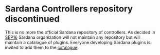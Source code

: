 # Sardana Controllers repository discontinued 

This is no more the official Sardana repository of controllers.
As decided in [SEP16](http://www.sardana-controls.org/sep/?SEP16.md) Sardana organization will not maintain any repository but will maintain a catalogue of plugins.
Everyone developing Sardana plugins is invited to add them to the [catalogue](http://www.sardana-controls.org/sep/?SEP10.md).
